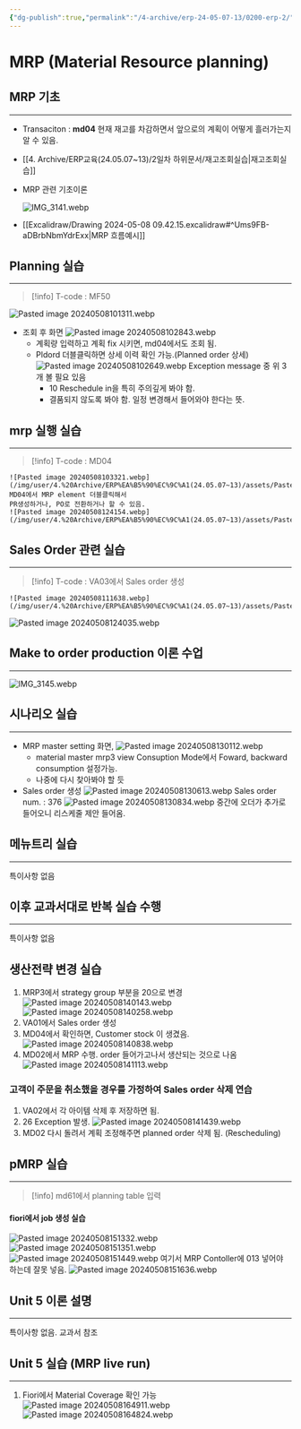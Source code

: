 ```yaml
---
{"dg-publish":true,"permalink":"/4-archive/erp-24-05-07-13/0200-erp-2/"}
---
```


# MRP (Material Resource planning)

## MRP 기초
---
- Transaciton : **md04**
	현재 재고를 차감하면서 앞으로의 계획이 어떻게 흘러가는지 알 수 있음.


- [[4. Archive/ERP교육(24.05.07~13)/2일차 하위문서/재고조회실습\|재고조회실습]]
- MRP 관련 기초이론

	![IMG_3141.webp](/img/user/IMG_3141.webp)


- [[Excalidraw/Drawing 2024-05-08 09.42.15.excalidraw#^Ums9FB-aDBrbNbmYdrExx\|MRP 흐름예시]]

## Planning 실습
---
>[!info]
T-code : MF50

![Pasted image 20240508101311.webp](/img/user/4.%20Archive/ERP%EA%B5%90%EC%9C%A1(24.05.07~13)/assets/Pasted%20image%2020240508101311.webp)
- 조회 후 화면
![Pasted image 20240508102843.webp](/img/user/4.%20Archive/ERP%EA%B5%90%EC%9C%A1(24.05.07~13)/assets/Pasted%20image%2020240508102843.webp)
	- 계획량 입력하고  계획 fix 시키면, md04에서도 조회 됨.
	- Pldord 더블클릭하면 상세 이력 확인 가능.(Planned order 상세)
	![Pasted image 20240508102649.webp](/img/user/4.%20Archive/ERP%EA%B5%90%EC%9C%A1(24.05.07~13)/assets/Pasted%20image%2020240508102649.webp)
		Exception message 중 위 3개 볼 필요 있음
		- 10 Reschedule in을 특히 주의깊게 봐야 함.
		- 결품되지 않도록 봐야 함. 일정 변경해서 들어와야 한다는 뜻.

## mrp 실행 실습
---
> [!info]
T-code : MD04
	
	![Pasted image 20240508103321.webp](/img/user/4.%20Archive/ERP%EA%B5%90%EC%9C%A1(24.05.07~13)/assets/Pasted%20image%2020240508103321.webp)
	MD04에서 MRP element 더블클릭해서
	PR생성하거나, PO로 전환하거나 할 수 있음.
	![Pasted image 20240508124154.webp](/img/user/4.%20Archive/ERP%EA%B5%90%EC%9C%A1(24.05.07~13)/assets/Pasted%20image%2020240508124154.webp)
	


## Sales Order 관련 실습
---
>[!info]
T-code : VA03에서 Sales order 생성

	![Pasted image 20240508111638.webp](/img/user/4.%20Archive/ERP%EA%B5%90%EC%9C%A1(24.05.07~13)/assets/Pasted%20image%2020240508111638.webp)
![Pasted image 20240508124035.webp](/img/user/4.%20Archive/ERP%EA%B5%90%EC%9C%A1(24.05.07~13)/assets/Pasted%20image%2020240508124035.webp)

## Make to order production 이론 수업
---
![IMG_3145.webp](/img/user/IMG_3145.webp)



## 시나리오 실습
---
- MRP master setting 화면, 
![Pasted image 20240508130112.webp](/img/user/4.%20Archive/ERP%EA%B5%90%EC%9C%A1(24.05.07~13)/assets/Pasted%20image%2020240508130112.webp)
	- material master mrp3 view
	  Consuption Mode에서 Foward, backward consumption 설정가능.
	- 나중에 다시 찾아봐야 할 듯
- Sales order 생성
		![Pasted image 20240508130613.webp](/img/user/4.%20Archive/ERP%EA%B5%90%EC%9C%A1(24.05.07~13)/assets/Pasted%20image%2020240508130613.webp)
	Sales order num. : 376
	![Pasted image 20240508130834.webp](/img/user/4.%20Archive/ERP%EA%B5%90%EC%9C%A1(24.05.07~13)/assets/Pasted%20image%2020240508130834.webp)
	중간에 오더가 추가로 들어오니 리스케줄 제안 들어옴.
		

## 메뉴트리 실습
---
특이사항 없음

## 이후 교과서대로 반복 실습 수행
---
특이사항 없음

## 생산전략 변경 실습
1. MRP3에서 strategy group 부분을 20으로 변경
	![Pasted image 20240508140143.webp](/img/user/4.%20Archive/ERP%EA%B5%90%EC%9C%A1(24.05.07~13)/assets/Pasted%20image%2020240508140143.webp)
	 ![Pasted image 20240508140258.webp](/img/user/4.%20Archive/ERP%EA%B5%90%EC%9C%A1(24.05.07~13)/assets/Pasted%20image%2020240508140258.webp)
2. VA01에서 Sales order 생성
3. MD04에서 확인하면, Customer stock 이 생겼음.
	![Pasted image 20240508140838.webp](/img/user/4.%20Archive/ERP%EA%B5%90%EC%9C%A1(24.05.07~13)/assets/Pasted%20image%2020240508140838.webp)
4. MD02에서 MRP 수행. order 들어가고나서 생산되는 것으로 나옴
	![Pasted image 20240508141113.webp](/img/user/4.%20Archive/ERP%EA%B5%90%EC%9C%A1(24.05.07~13)/assets/Pasted%20image%2020240508141113.webp)
### 고객이 주문을 취소했을 경우를 가정하여 Sales order 삭제 연습
1. VA02에서 각 아이템 삭제 후 저장하면 됨.
2. 26 Exception 발생. 
	![Pasted image 20240508141439.webp](/img/user/4.%20Archive/ERP%EA%B5%90%EC%9C%A1(24.05.07~13)/assets/Pasted%20image%2020240508141439.webp)
3. MD02 다시 돌려서 계획 조정해주면 planned order 삭제 됨. (Rescheduling)
	

## pMRP 실습
---
> [!info]
md61에서 planning table 입력
#### fiori에서 job 생성 실습
![Pasted image 20240508151332.webp](/img/user/4.%20Archive/ERP%EA%B5%90%EC%9C%A1(24.05.07~13)/assets/Pasted%20image%2020240508151332.webp)
![Pasted image 20240508151351.webp](/img/user/4.%20Archive/ERP%EA%B5%90%EC%9C%A1(24.05.07~13)/assets/Pasted%20image%2020240508151351.webp)![Pasted image 20240508151449.webp](/img/user/4.%20Archive/ERP%EA%B5%90%EC%9C%A1(24.05.07~13)/assets/Pasted%20image%2020240508151449.webp)
여기서 MRP Contoller에 013 넣어야 하는데 잘못 넣음. 
![Pasted image 20240508151636.webp](/img/user/4.%20Archive/ERP%EA%B5%90%EC%9C%A1(24.05.07~13)/assets/Pasted%20image%2020240508151636.webp)

## Unit 5 이론 설명
---
특이사항 없음. 교과서 참조

## Unit 5 실습 (MRP live run)
---

1. Fiori에서 Material Coverage 확인 가능
	![Pasted image 20240508164911.webp](/img/user/4.%20Archive/ERP%EA%B5%90%EC%9C%A1(24.05.07~13)/assets/Pasted%20image%2020240508164911.webp)
	![Pasted image 20240508164824.webp](/img/user/4.%20Archive/ERP%EA%B5%90%EC%9C%A1(24.05.07~13)/assets/Pasted%20image%2020240508164824.webp)
